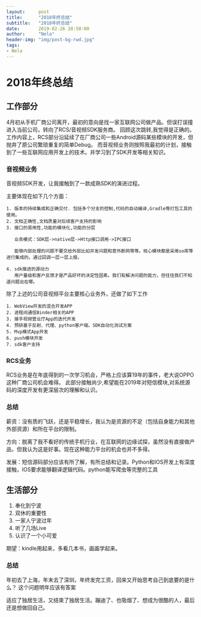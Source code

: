 ```yaml
---
layout:     post
title:      "2018年终总结"
subtitle:   "2018年终总结"
date:       2019-02-26 20:50:00
author:     "Nela"
header-img: "img/post-bg-rwd.jpg"
tags:
- Nela
---
```


# 2018年终总结

## 工作部分 

4月初从手机厂商公司离开，最初的意向是找一家互联网公司做产品。但误打误撞进入当前公司，转向了RCS/音视频SDK服务商。
回顾这次跳转,我觉得是正确的。工作内容上，RCS部分沿延续了在厂商公司一些Android源码某些模块的开发，但抛弃了原公司繁琐重复的简单Debug。
而音视频业务则按照我最初的计划，接触到了一些互联网应用开发上的技术。并学习到了SDK开发等相关知识。

### 音视频业务

音视频SDK开发，让我接触到了一款成熟SDK的演进过程。

 主要体现在如下几个方面：
 
    1. 版本的持续集成和正确交付. 包括多个分支的控制,代码的自动编译,Gradle等打包工具的使用。
    2. 文档正确性,文档质量对后续客户支持的影响
    3. 接口的易用性,功能的模块化,功能的分层 
       
       业务模式：SDK层->native层->Http接口调用->IPC接口
      
       能够内部处理的问题不要交给外部比如并发问题和意外断网等等。核心模块都是采用so库等进行集成的。通过回调一层一层上报。 
    
    4. sdk推进的源动力 
       用户量级和客户反馈才是产品好坏的决定性因素。我们有解决问题的能力，但往往我们不知道问题出在哪。

除了上述的公司音视频平台主要核心业务外，还做了如下工作

    1. WebView开发的混合开发APP
    2. 进程间通信Binder相关的APP
    3. 接手视频营业厅App的迭代开发
    4. 预研基于反射、代理、python客户端。SDK自动化测试方案
    5. Mvp模式App开发
    6. push模块开发
    7. sdk客户支持

### RCS业务

RCS业务是在年底得到的一次学习机会，严格上应该算19年的事件，老大说OPPO这种厂商公司机会难得。
此部分接触尚少,希望能在2019年对短信模块,对系统源码的深度开发有更深层次的理解和认识。

### 总结

薪资：没有质的飞跃，还是平稳增长，我认为是资源的不足（包括自身能力和其他外部资源）和所在平台的限制。

方向：脱离了我不看好的传统手机行业，在互联网的边缘试探，虽然没有直接做产品，但我认为这是好事。现在这种能力平台的机会也并不多得。

发展：短信源码部分应该有所了解，有所总结和记录。Python和IOS开发上有深度接触，IOS要求能够翻译逻辑代码。python能写爬虫等完整的工具

## 生活部分

1. 奉化到宁波
2. 双休的重要性
3. 一家人宁波过年
4. 听了几场Live
5. 认识了一个小可爱

期望：kindle用起来，多看几本书，画画学起来。

### 总结 

年初去了上海，年末去了深圳，年终发完工资，回来又开始思考自己到底要的是什么？ 这个问题明年应该有答案

适应了独居生活，又结束了独居生活。蹦迪了、也吸烟了、想成为很酷的人，最后还是想做回自己。
